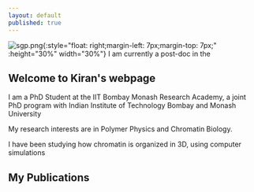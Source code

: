 ```yaml
---
layout: default
published: true
---
```

![sgp.png]({{site.baseurl}}/sgp.png){:style="float: right;margin-left: 7px;margin-top: 7px;" :height="30%" width="30%"} I am currently a post-doc in the



## Welcome to Kiran's webpage

I am a PhD Student at the IIT Bombay Monash Research Academy, a joint PhD program with Indian Institute of Technology Bombay and Monash University

My research interests are in Polymer Physics and Chromatin Biology.

I have been studying how chromatin is organized in 3D, using computer simulations

## My Publications



